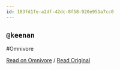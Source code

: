 ```yaml
---
id: 183fd1fe-a2df-42dc-8f58-920e951a7cc0
---
```


## `@keenan`
#Omnivore

[Read on Omnivore](https://omnivore.app/me/keenan-1913582fd18) / [Read Original](https://keenan.omg.lol)


